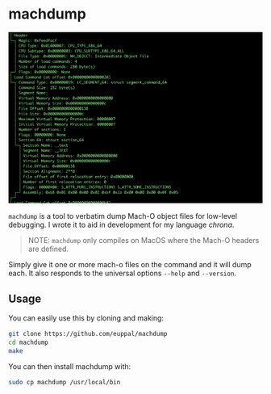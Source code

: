 # machdump

![machdump in action](/img/example.png)

`machdump` is a tool to verbatim dump Mach-O object files for low-level debugging. I wrote it to aid in development for my language _chrona_.

> NOTE: `machdump` only compiles on MacOS where the Mach-O headers are defined.

Simply give it one or more mach-o files on the command and it will dump each. It also responds to the universal options `--help` and `--version`.

## Usage

You can easily use this by cloning and making:
```bash
git clone https://github.com/euppal/machdump
cd machdump
make
```
You can then install machdump with:
```bash
sudo cp machdump /usr/local/bin
```
